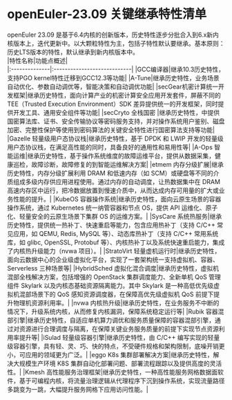 # openEuler-23.09 关键继承特性清单
openEuler 23.09 是基于6.4内核的创新版本，历史特性逐步分批合入到6.x新内核版本上，迭代更新中。以大颗粒特性为主，包括子特性默认要继承。基本原则：历史LTS版本的特性，默认继承到新内核版本中。<br>
|特性名称|功能点概述|		
|:--------------|:----------------------------|
|GCC编译器|继承10.3历史特性，支持PGO kernel特性迁移到GCC12.3等功能|
|A-Tune|继承历史特性，业务场景自动优化、参数自动调优等，智能决策和自动调优功能|
|secGear机密计算统一开发框架|继承历史特性，面向计算产业的机密计算安全应用开发套件，屏蔽不同的 TEE（Trusted Execution Environment）SDK 差异提供统一的开发框架，同时提供开发工具、通用安全组件等功能|
|secCryto 全栈国密 |继承历史特性，中提供国密算法库、证书、安全传输协议等密码服务支持，并对操作系统用户鉴别、磁盘加密、完整性保护等使用到密码算法的关键安全特性进行国密算法支持等功能|
|Gazelle 轻量级用户态协议栈|继承历史特性，基于 DPDK 和 LWIP 开发的轻量级用户态协议栈，在满足高性能的同时，具备良好的通用性和易用性等|
|A-Ops 智能运维|继承历史特性，基于操作系统维度的故障运维平台，提供从数据采集，健康巡检，故障诊断，故障修复的到智能运维解决方案|
|etmem 内存分级扩展|继承历史特性，内存分级扩展利用 DRAM 和低速内存（如 SCM）或硬盘等不同的介质组成多级内存供应用进程使用。通过内存的自动调度，让热数据集中在 DRAM 高速内存区中运行，把冷数据放置到慢速介质中，从而达成内存可用量的扩大或业务性能的提升。|
|KubeOS 容器操作系统|继承历史特性，面向云原生场景的容器操作系统，通过 Kubernetes 统一纳管容器和节点 OS，提供 API 运维化、原子化、轻量安全的云原生场景下集群 OS 的运维方案。|
|SysCare 系统热服务|继承历史特性，提供统一热补丁、快速重启等能力，包含应用热补丁（支持 C/C++ 常见应用，如 QEMU, Redis, MySQL 等）、动态库热补丁（支持 C/C++ 常用系统库，如 glibc, OpenSSL, Protobuf 等）、内核热补丁以及系统快速重启能力，集成了内核热升级能力（nvwa 项目）。|
|StratoVirt 轻量虚机运行时|继承历史特性，面向云数据中心的企业级虚拟化平台，实现了一套架构统一支持虚拟机、容器、Serverless 三种场景等|
|HybridSched 虚拟化混合调度|继承历史特性，虚拟机混部全栈解决方案，包括增强的 OpenStack 集群调度能力、全新单机 QoS 管理组件 Skylark 以及内核态基础资源隔离能力。其中 Skylark 是一种高低优先级虚拟机混部场景下的 QoS 感知资源调度器，在保障高优先级虚拟机 QoS 前提下提升物理机资源利用率。|
|nvwa 内核热升级|继承历史特性，在业务服务不中断的情况下，升级系统内核，从而修复内核漏洞，保障系统稳定运行等|
|Rubik 容器混部引擎|继承历史特性，自适应单机算力调优和服务质量保障的容器混部引擎，通过对资源进行合理调度与隔离，在保障关键业务服务质量的前提下实现节点资源利用率提升等|
|iSulad 轻量级容器引擎|继承历史特性，由 C/C++ 编写实现的轻量级容器引擎，具有轻、灵、巧、快的特点，不受硬件规格和架构限制，底噪开销更小，可应用的领域更为广泛。|
|eggo K8s 集群部署解决方案|继承历史特性，解决大规模生产环境 K8S 集群自动化部署问题、部署流程跟踪以及提供高度的灵活性。|
|Kmesh 高性能服务治理框架|继承历史特性，一种高性能服务网格数据面软件，基于可编程内核，将流量治理逻辑从代理程序下沉到操作系统，实现流量路径多跳变为一跳，大幅提升服务网格下应用访问性能。|